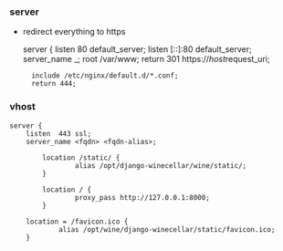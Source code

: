 ### server
- redirect everything to https


    server {
        listen 80 default_server;
        listen [::]:80 default_server;
        server_name _;
        root         /var/www;
        return 301 https://$host$request_uri;

        include /etc/nginx/default.d/*.conf;
        return 444;


### vhost

    server {
        listen  443 ssl;
        server_name <fqdn> <fqdn-alias>;

            location /static/ {
                    alias /opt/django-winecellar/wine/static/;
            }

            location / {
                    proxy_pass http://127.0.0.1:8000;
            }

        location = /favicon.ico {
                alias /opt/wine/django-winecellar/static/favicon.ico;
        }

